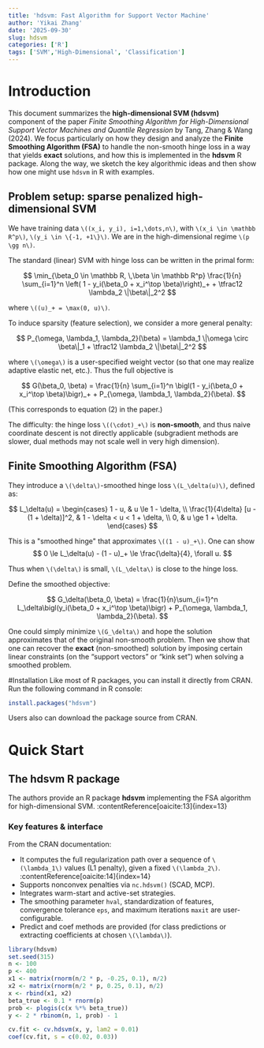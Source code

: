 ```yaml
---
title: 'hdsvm: Fast Algorithm for Support Vector Machine'
author: 'Yikai Zhang'
date: '2025-09-30'
slug: hdsvm
categories: ['R']
tags: ['SVM','High-Dimensional', 'Classification']
---
```


# Introduction

This document summarizes the **high-dimensional SVM (hdsvm)** component of the paper *Finite Smoothing Algorithm for High-Dimensional Support Vector Machines and Quantile Regression* by Tang, Zhang & Wang (2024). We focus particularly on how they design and analyze the **Finite Smoothing Algorithm (FSA)** to handle the non-smooth hinge loss in a way that yields **exact** solutions, and how this is implemented in the **hdsvm** R package. Along the way, we sketch the key algorithmic ideas and then show how one might use `hdsvm` in R with examples.

## Problem setup: sparse penalized high-dimensional SVM

We have training data `\((x_i, y_i), i=1,\dots,n\)`, with `\(x_i \in \mathbb R^p\)`, `\(y_i \in \{-1, +1\}\)`. We are in the high-dimensional regime `\(p \gg n\)`.  

The standard (linear) SVM with hinge loss can be written in the primal form:

$$
\min_{\beta_0 \in \mathbb R, \,\beta \in \mathbb R^p} \frac{1}{n} \sum_{i=1}^n \left( 1 - y_i(\beta_0 + x_i^\top \beta)\right)_+ + \tfrac12 \lambda_2 \|\beta\|_2^2
$$

where `\((u)_+ = \max(0, u)\)`.  

To induce sparsity (feature selection), we consider a more general penalty:

$$
P_{\omega, \lambda_1, \lambda_2}(\beta) = \lambda_1 \|\omega \circ \beta\|_1 + \tfrac12 \lambda_2 \|\beta\|_2^2
$$

where `\(\omega\)` is a user-specified weight vector (so that one may realize adaptive elastic net, etc.). Thus the full objective is

$$
G(\beta_0, \beta) = \frac{1}{n} \sum_{i=1}^n \bigl(1 - y_i(\beta_0 + x_i^\top \beta)\bigr)_+ + P_{\omega, \lambda_1, \lambda_2}(\beta).  
$$

(This corresponds to equation (2) in the paper.)  

The difficulty: the hinge loss `\((\cdot)_+\)` is **non-smooth**, and thus naive coordinate descent is not directly applicable (subgradient methods are slower, dual methods may not scale well in very high dimension).

## Finite Smoothing Algorithm (FSA)

They introduce a `\(\delta\)`-smoothed hinge loss `\(L_\delta(u)\)`, defined as:

$$
L_\delta(u) = \begin{cases}
1 - u, & u \le 1 - \delta, \\
\frac{1}{4\delta} [u - (1 + \delta)]^2, & 1 - \delta < u < 1 + \delta, \\
0, & u \ge 1 + \delta.
\end{cases}
$$

This is a "smoothed hinge" that approximates `\((1 - u)_+\)`. One can show  
$$
0 \le L_\delta(u) - (1 - u)_+ \le \frac{\delta}{4}, \forall u.  
$$

Thus when `\(\delta\)` is small, `\(L_\delta\)` is close to the hinge loss. 

Define the smoothed objective:

$$
G_\delta(\beta_0, \beta) = \frac{1}{n}\sum_{i=1}^n L_\delta\bigl(y_i(\beta_0 + x_i^\top \beta)\bigr) + P_{\omega, \lambda_1, \lambda_2}(\beta).
$$

One could simply minimize `\(G_\delta\)` and hope the solution approximates that of the original non-smooth problem. Then we show that one can recover the **exact** (non-smoothed) solution by imposing certain linear constraints (on the “support vectors” or “kink set”) when solving a smoothed problem.

#Installation
Like most of R packages, you can install it directly from CRAN. Run the following command in R console:

``` r
install.packages("hdsvm")
```
Users also can download the package source from CRAN.

# Quick Start

## The **hdsvm** R package

The authors provide an R package **hdsvm** implementing the FSA algorithm for high-dimensional SVM. :contentReference[oaicite:13]{index=13}  

### Key features & interface

From the CRAN documentation:

- It computes the full regularization path over a sequence of `\(\lambda_1\)` values (L1 penalty), given a fixed `\(\lambda_2\)`. :contentReference[oaicite:14]{index=14}  
- Supports nonconvex penalties via `nc.hdsvm()` (SCAD, MCP).
- Integrates warm-start and active-set strategies.
- The smoothing parameter `hval`, standardization of features, convergence tolerance `eps`, and maximum iterations `maxit` are user-configurable.
- Predict and coef methods are provided (for class predictions or extracting coefficients at chosen `\(\lambda\)`). 


``` r
library(hdsvm)
set.seed(315)
n <- 100
p <- 400
x1 <- matrix(rnorm(n/2 * p, -0.25, 0.1), n/2)
x2 <- matrix(rnorm(n/2 * p, 0.25, 0.1), n/2)
x <- rbind(x1, x2)
beta_true <- 0.1 * rnorm(p)
prob <- plogis(c(x %*% beta_true))
y <- 2 * rbinom(n, 1, prob) - 1

cv.fit <- cv.hdsvm(x, y, lam2 = 0.01)
coef(cv.fit, s = c(0.02, 0.03))
```
